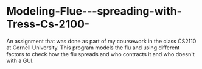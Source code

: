 # Modeling-Flue---spreading-with-Tress-Cs-2100-
An assignment that was done as part of my coursework in the class CS2110 at Cornell University. This program models the flu and using different factors to check how the flu spreads and who contracts it and who doesn't with a GUI.
